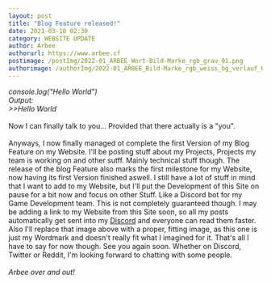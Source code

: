 ```yaml
---
layout: post
title: "Blog Feature released!"
date: 2021-03-10 02:30
category: WEBSITE UPDATE
author: Arbee
authorurl: https://www.arbee.cf
postimage: /postImg/2022-01_ARBEE_Wort-Bild-Marke_rgb_grau_01.png
authorimage: /authorImg/2022-01_ARBEE_Bild-Marke_rgb_weiss_bg_verlauf_01.svg
---
```


*console.log("Hello World")*<br>
*Output:*<br>
*>>Hello World*<br/>
<br/>
Now I can finally  talk to you... Provided that there actually is a "you".<br>
<br>
Anyways, I now finally managed ot complete the first Version of my Blog Feature on my Website. I'll be posting stuff about my Projects, Projects my team is working on and other sutff. Mainly technical stuff though. The release of the blog Feature also marks the first milestone for my Website, now having its first Version finished aswell. I still have a lot of stuff in mind that I want to add to my Website, but I'll put the Development of this Site on pause for a bit now and focus on other Stuff. Like a Discord bot for my Game Development team. This is not completely guaranteed though. I may be adding a link to my Website from this Site soon, so all my posts automatically get sent into my [Discord](https://discord.gg/VfgHXtqSwz "Join my Discord Server with this link") and everyone can read them faster. Also I'll replace that image above with a proper, fitting image, as this one is just my Wordmark and doesn't really fit what I imagined for it. That's all I have to say for now though. See you again soon. Whether on Discord, Twitter or Reddit, I'm looking forward to chatting with some people.<br>
<br>
*Arbee over and out!*